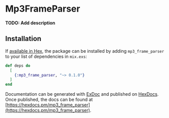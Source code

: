 # Mp3FrameParser

**TODO: Add description**

## Installation

If [available in Hex](https://hex.pm/docs/publish), the package can be installed
by adding `mp3_frame_parser` to your list of dependencies in `mix.exs`:

```elixir
def deps do
  [
    {:mp3_frame_parser, "~> 0.1.0"}
  ]
end
```

Documentation can be generated with [ExDoc](https://github.com/elixir-lang/ex_doc)
and published on [HexDocs](https://hexdocs.pm). Once published, the docs can
be found at [https://hexdocs.pm/mp3_frame_parser](https://hexdocs.pm/mp3_frame_parser).

